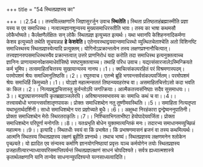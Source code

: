 +++
title = "54 स्थितप्रज्ञस्य का"

+++
।।2.54।। तत्त्वविल्लक्षणानि जिज्ञासुरर्जुन उवाच  **स्थितेति।**
स्थिता प्रतिष्ठताहंब्रह्मास्मीति प्रज्ञा यस्य स एव समाधिस्थः।
नत्वात्मज्ञानशून्यस्य मुख्यसमाधिरस्तीति भावः। तस्य का भाषा कथमसौ
लोकैर्भाष्यते। कैर्लक्षणैर्लक्षितः सन् लोकैः स्थितप्रज्ञ इत्युच्यत
इत्यर्थः। यथा भवानपि केशिहननादिकर्मणा केशव इत्युच्यते तथेति सूचयन्नाह
**हे केशवेति।** एतेनावस्थाद्वयवान्समाधिस्थो व्युत्थितचेताश्चेति अतो
विशिनष्टि समाधिस्थस्य स्थितप्रज्ञस्येत्यादि प्रत्युक्तम्।
योगिनोऽप्रक्रान्तत्वेन तस्य लक्षणप्रश्नानौचित्यात्।
तत्त्वज्ञानरुपसमाधिस्थस्यैव प्रक्रान्तत्वात् उत्तरे प्राणनिरोधं यदा
करोति तदा समाधिस्थ इत्यनुक्तत्वाच्च ज्ञानिनः
प्राणायामानपेक्षसमाधेर्वासिष्ठे स्पष्टमुक्तत्वाच्च। तथाहि परिध उवाच।
यद्यत्संसारजालेऽस्मिन्क्रियते कर्म भूमिप। तत्समाहितचित्तस्य सुखायान्यस्य
नानघ।।1।। क्वचित्संकल्परहितं परं विश्रमणास्पदम्। परमोपशमं श्रेयः
समाधिमनुतिष्ठसि।।2।। रघुरुवाच। एतन्मे ब्रूहि भगवन्त्सर्वसंकल्पवर्जितम्।
परमोपशमं श्रेयः समाधिर्हि किमुच्यते।।1।। योऽज्ञो महात्मन्सततं
तिष्ठन्व्यवहरंश्च वा। असमाहितचित्तोऽसो कदा भवति कः
किल।।2।। नित्यप्रबुद्धचित्तास्तु कुर्वन्तोऽपि जगत्क्रियाः।
आत्मैकतत्त्वसंनिष्ठाः सदैव सुसमाधयः।।3।। बद्धपद्मासनस्यापि
कृतब्रह्माञ्जलेरपि। अविश्रान्तस्वभावस्य कः समाधिः कथं च
वा।।4।। तत्त्वावबोधो भगवन्त्सर्वाशातृणपावकः। प्रोक्तः समाधिशब्देन नतु
तूष्णीमवस्थितिः।।5।। समाहिता नित्यतृप्ता यथाभूतार्थदर्शिनी। साधो
समाधिशब्देन परा प्रज्ञोच्यते बुधैः।।6।। अक्षुब्धा निरहंकारा
द्वन्द्वेष्वननुपातिनी। प्रोक्ता समाधिशब्देन मेरोः
स्थिरतराकृतिः।।7।। निश्चिताभिगताभीष्टा हेयोपादेयवर्जिता। प्रोक्ता
समाधिशब्देन परिपूर्णा मनोगतिः।।8।। यतःप्रभृति बोधेन युक्तमात्यन्तिकं मनः।
तदारभ्य समाधानमव्युच्छिन्नं महात्मनः।।9।। इत्यादि। स्थितधीः स्वयं वा किं
प्रभाषेत। किं प्रभाषणमासनं ब्रजनं वा तस्य कथमित्यर्थः। आत्मनि स्थितस्य
स्थितप्रज्ञस्य लक्षणं ब्रूहीति प्रश्नार्थः। तथाच भाष्यं। स्थितप्रज्ञस्य
लक्षणमनेन श्लोकेन पृच्छ्यते। यो ह्यादित एव संन्यस्य कर्माणि
ज्ञानयोगनिष्ठायां प्रवृत्तः यञ्च कर्मयोगेन तयोः स्थितप्रज्ञस्य
प्रजहातीत्यारभ्याध्यायपरिसमाप्तिपर्यन्तं स्थितप्रज्ञलक्षणं साधनं
चोपदिश्यते। सर्वत्र ह्यध्यात्मशास्त्रे कृतार्थलक्षणानि यानि तान्येव
साधनान्युपदिश्यन्ते यत्नसाध्यत्वादिति।  
